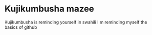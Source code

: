 # Kujikumbusha mazee

Kujikumbusha is reminding yourself in swahili
I m reminding myself the basics of github
